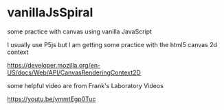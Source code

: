 # vanillaJsSpiral

some practice with canvas using vanilla JavaScript

I usually use P5js  but I am getting some practice with the html5 canvas 2d context

https://developer.mozilla.org/en-US/docs/Web/API/CanvasRenderingContext2D


some helpful video are from Frank's Laboratory Videos

https://youtu.be/ymmtEgp0Tuc

